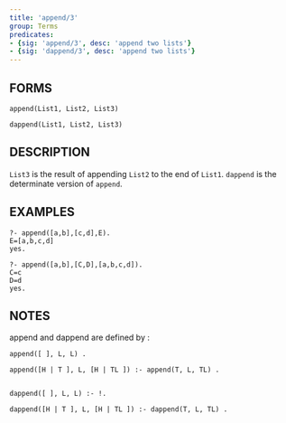 ```yaml
---
title: 'append/3'
group: Terms
predicates:
- {sig: 'append/3', desc: 'append two lists'}
- {sig: 'dappend/3', desc: 'append two lists'}
---
```


## FORMS

```
append(List1, List2, List3)

dappend(List1, List2, List3)
```


## DESCRIPTION

`List3` is the result of appending `List2` to the end of `List1`. `dappend` is the determinate version of `append`.


## EXAMPLES

```
?- append([a,b],[c,d],E).
E=[a,b,c,d]
yes.
```

```
?- append([a,b],[C,D],[a,b,c,d]).
C=c
D=d
yes.
```


## NOTES

append and dappend are defined by :

```
append([ ], L, L) .

append([H | T ], L, [H | TL ]) :- append(T, L, TL) .


dappend([ ], L, L) :- !.

dappend([H | T ], L, [H | TL ]) :- dappend(T, L, TL) .
```
